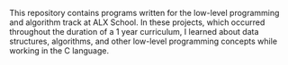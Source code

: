 This repository contains programs written for the low-level programming and algorithm track at ALX School. In these projects, which occurred throughout the duration of a 1 year curriculum, I learned about data structures, algorithms, and other low-level programming concepts while working in the C language.
